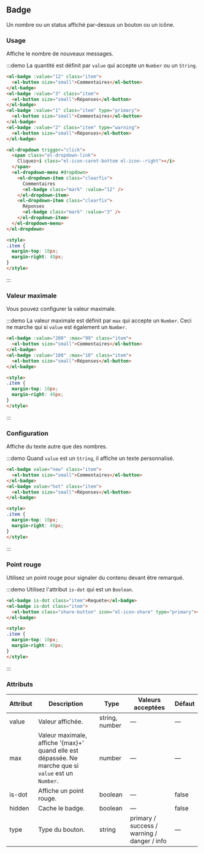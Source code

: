 ## Badge

Un nombre ou un status affiché par-dessus un bouton ou un icône.

### Usage

Affiche le nombre de nouveaux messages.

:::demo La quantité est définit par `value` qui accepte un `Number` ou un `String`.

```html
<el-badge :value="12" class="item">
  <el-button size="small">Commentaires</el-button>
</el-badge>
<el-badge :value="3" class="item">
  <el-button size="small">Réponses</el-button>
</el-badge>
<el-badge :value="1" class="item" type="primary">
  <el-button size="small">Commentaires</el-button>
</el-badge>
<el-badge :value="2" class="item" type="warning">
  <el-button size="small">Réponses</el-button>
</el-badge>

<el-dropdown trigger="click">
  <span class="el-dropdown-link">
    Cliquez<i class="el-icon-caret-bottom el-icon--right"></i>
  </span>
  <el-dropdown-menu #dropdown>
    <el-dropdown-item class="clearfix">
      Commentaires
      <el-badge class="mark" :value="12" />
    </el-dropdown-item>
    <el-dropdown-item class="clearfix">
      Réponses
      <el-badge class="mark" :value="3" />
    </el-dropdown-item>
  </el-dropdown-menu>
</el-dropdown>

<style>
.item {
  margin-top: 10px;
  margin-right: 40px;
}
</style>
```
:::

### Valeur maximale

Vous pouvez configurer la valeur maximale.

:::demo La valeur maximale est définit par `max` qui accepte un `Number`. Ceci ne marche qui si `value` est également un `Number`.

```html
<el-badge :value="200" :max="99" class="item">
  <el-button size="small">Commentaires</el-button>
</el-badge>
<el-badge :value="100" :max="10" class="item">
  <el-button size="small">Réponses</el-button>
</el-badge>

<style>
.item {
  margin-top: 10px;
  margin-right: 40px;
}
</style>
```
:::

### Configuration

Affiche du texte autre que des nombres.

:::demo Quand `value` est un `String`, il affiche un texte personnalisé.

```html
<el-badge value="new" class="item">
  <el-button size="small">Commentaires</el-button>
</el-badge>
<el-badge value="hot" class="item">
  <el-button size="small">Réponses</el-button>
</el-badge>

<style>
.item {
  margin-top: 10px;
  margin-right: 40px;
}
</style>
```
:::

### Point rouge

Utilisez un point rouge pour signaler du contenu devant être remarqué.

:::demo Utilisez l'attribut `is-dot` qui est un `Boolean`.

```html
<el-badge is-dot class="item">Requète</el-badge>
<el-badge is-dot class="item">
  <el-button class="share-button" icon="el-icon-share" type="primary"></el-button>
</el-badge>

<style>
.item {
  margin-top: 10px;
  margin-right: 40px;
}
</style>
```
:::

### Attributs

| Attribut     | Description     | Type            | Valeurs acceptées       | Défaut |
|-------------  |---------------- |---------------- |---------------------- |-------- |
| value         | Valeur affichée.   | string, number  |          —            |    —    |
| max           |  Valeur maximale, affiche '{max}+' quand elle est dépassée. Ne marche que si `value` est un `Number`.   | number  |         —              |     —    |
| is-dot        | Affiche un point rouge. | boolean   |    —           |  false  |
| hidden        | Cache le badge.    | boolean         |          —            |  false  |
| type          | Type du bouton.     | string          | primary / success / warning / danger / info |   —  |
